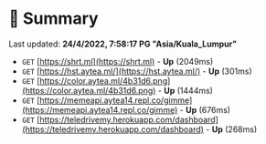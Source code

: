# 📖 Summary
Last updated: **24/4/2022, 7:58:17 PG "Asia/Kuala_Lumpur"**

- `GET` [https://shrt.ml](https://shrt.ml) - **Up** (2049ms)
- `GET` [https://hst.aytea.ml/](https://hst.aytea.ml/) - **Up** (301ms)
- `GET` [https://color.aytea.ml/4b31d6.png](https://color.aytea.ml/4b31d6.png) - **Up** (1444ms)
- `GET` [https://memeapi.aytea14.repl.co/gimme](https://memeapi.aytea14.repl.co/gimme) - **Up** (676ms)
- `GET` [https://teledrivemy.herokuapp.com/dashboard](https://teledrivemy.herokuapp.com/dashboard) - **Up** (268ms)
